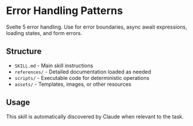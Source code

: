 # Error Handling Patterns

Svelte 5 error handling. Use for error boundaries, async await expressions, loading states, and form errors.

## Structure

- `SKILL.md` - Main skill instructions
- `references/` - Detailed documentation loaded as needed
- `scripts/` - Executable code for deterministic operations
- `assets/` - Templates, images, or other resources

## Usage

This skill is automatically discovered by Claude when relevant to the task.
